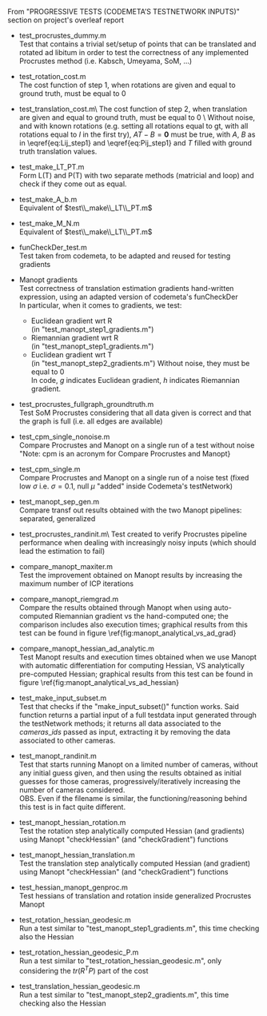 From "PROGRESSIVE TESTS (CODEMETA’S TESTNETWORK INPUTS)" section on project's overleaf report

- test\_procrustes\_dummy.m\
Test that contains a trivial set/setup of points that can be translated and rotated ad libitum in order to test the correctness of any implemented Procrustes method (i.e. Kabsch, Umeyama, SoM, ...)

- test\_rotation\_cost.m\
The cost function of step 1, when rotations are given and equal to ground truth, must be equal to 0

- test\_translation\_cost.m\ 
The cost function of step 2, when translation are given and equal to ground truth, must be equal to 0 \\
Without noise, and with known rotations (e.g. setting all rotations equal to gt, with all rotations equal to $I$ in the first try), $A T - B = \mathbf{0}$ must be true, with $A$, $B$ as in \eqref{eq:Lij_step1} and \eqref{eq:Pij_step1} and $T$ filled with ground truth translation values.

- test\_make\_LT\_PT.m\
Form L(T) and P(T) with two separate methods (matricial and loop) and check if they come out as equal.   

- test\_make\_A\_b.m\
Equivalent of $test\\_make\\_LT\\_PT.m$

- test\_make\_M\_N.m\
Equivalent of $test\\_make\\_LT\\_PT.m$

- funCheckDer\_test.m\
Test taken from codemeta, to be adapted and reused for testing gradients

- Manopt gradients \
Test correctness of translation estimation gradients hand-written expression, using an adapted version of codemeta's funCheckDer \
In particular, when it comes to gradients, we test:
    - Euclidean gradient wrt R \
      (in "test\_manopt\_step1\_gradients.m")
    - Riemannian gradient wrt R \
      (in "test\_manopt\_step1\_gradients.m")
    - Euclidean gradient wrt T \
      (in "test\_manopt\_step2\_gradients.m")
Without noise, they must be equal to 0\
In code, $g$ indicates Euclidean gradient, $h$ indicates Riemannian gradient.

- test\_procrustes\_fullgraph\_groundtruth.m\
Test SoM Procrustes considering that all data given is correct and that the graph is full (i.e. all edges are available)

- test\_cpm\_single\_nonoise.m\
Compare Procrustes and Manopt on a single run of a test without noise\
"Note: cpm is an acronym for Compare Procrustes and Manopt}

- test\_cpm\_single.m\
Compare Procrustes and Manopt on a single run of a noise test (fixed low $\sigma$ i.e. $\sigma = 0.1$, null $\mu$ "added" inside Codemeta's testNetwork)

- test\_manopt\_sep\_gen.m\
Compare transf out results obtained with the two Manopt pipelines: separated, generalized

- test\_procrustes\_randinit.m\ 
Test created to verify Procrustes pipeline performance when dealing with increasingly noisy inputs (which should lead the estimation to fail)

- compare\_manopt\_maxiter.m\
Test the improvement obtained on Manopt results by increasing the maximum number of ICP iterations

- compare\_manopt\_riemgrad.m\
Compare the results obtained through Manopt when using auto-computed Riemannian gradient vs the hand-computed one; the comparison includes also execution times; graphical results from this test can be found in figure \ref{fig:manopt_analytical_vs_ad_grad}

- compare\_manopt\_hessian\_ad\_analytic.m\
Test Manopt results and execution times obtained when we use Manopt with automatic differentiation for computing Hessian, VS analytically pre-computed Hessian; graphical results from this test can be found in figure \ref{fig:manopt_analytical_vs_ad_hessian}

- test\_make\_input\_subset.m\
Test that checks if the "make\_input\_subset()" function works. Said function returns a partial input of a full testdata input generated through the testNetwork methods; it returns all data associated to the $cameras\_ids$ passed as input, extracting it by
removing the data associated to other cameras.

- test\_manopt\_randinit.m\
Test that starts running Manopt on a limited number of cameras, without any initial guess given, and then using the results obtained as initial guesses for those cameras, progressively/iteratively increasing the number of cameras considered. \
OBS. Even if the filename is similar, the functioning/reasoning behind this test is in fact quite different.

- test\_manopt\_hessian\_rotation.m\
Test the rotation step analytically computed Hessian (and gradients) using Manopt "checkHessian" (and "checkGradient") functions

- test\_manopt\_hessian\_translation.m\
Test the translation step analytically computed Hessian (and gradient) using Manopt "checkHessian" (and "checkGradient") functions

- test\_hessian\_manopt\_genproc.m\
Test hessians of translation and rotation inside generalized Procrustes Manopt

- test\_rotation\_hessian\_geodesic.m\
Run a test similar to "test\_manopt\_step1\_gradients.m", this time checking also the Hessian

- test\_rotation\_hessian\_geodesic\_P.m\
Run a test similar to "test\_rotation\_hessian\_geodesic.m", only considering the $tr(R^T P)$ part of the cost

- test\_translation\_hessian\_geodesic.m\
Run a test similar to "test\_manopt\_step2\_gradients.m", this time checking also the Hessian

